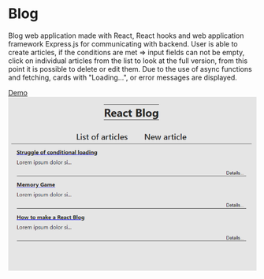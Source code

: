 # Blog

Blog web application made with React, React hooks and web application framework
Express.js for communicating with backend. User is able to create articles, if the
conditions are met => input fields can not be empty, click on individual articles
from the list to look at the full version, from this point it is possible to delete or
edit them. Due to the use of async functions and fetching, cards with "Loading...",
or error messages are displayed.

[Demo](https://www.veprekj.cz/blog)
![](../images/Blog.png)
